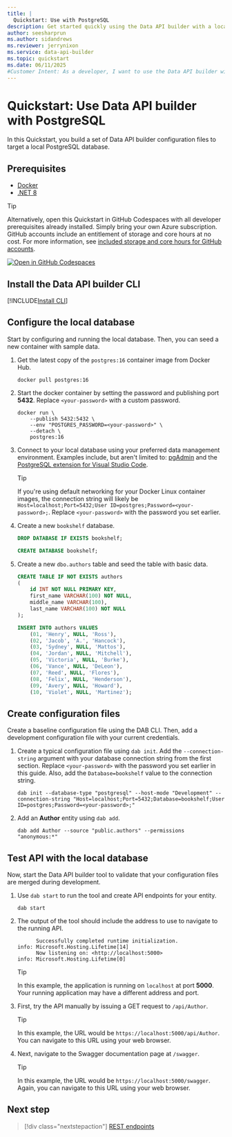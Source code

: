 ```yaml
---
title: |
  Quickstart: Use with PostgreSQL
description: Get started quickly using the Data API builder with a local Docker-hosted PostgreSQL database.
author: seesharprun
ms.author: sidandrews
ms.reviewer: jerrynixon
ms.service: data-api-builder
ms.topic: quickstart
ms.date: 06/11/2025
#Customer Intent: As a developer, I want to use the Data API builder with my local PostgreSQL database, so that I can quickly develop my API before deploying it.
---
```


# Quickstart: Use Data API builder with PostgreSQL

In this Quickstart, you build a set of Data API builder configuration files to target a local PostgreSQL database.

## Prerequisites

- [Docker](https://www.docker.com/products/docker-desktop/)
- [.NET 8](https://dotnet.microsoft.com/download/dotnet/8.0)

> [!TIP]
> Alternatively, open this Quickstart in GitHub Codespaces with all developer prerequisites already installed. Simply bring your own Azure subscription. GitHub accounts include an entitlement of storage and core hours at no cost. For more information, see [included storage and core hours for GitHub accounts](https://docs.github.com/billing/managing-billing-for-github-codespaces/about-billing-for-github-codespaces#monthly-included-storage-and-core-hours-for-personal-accounts).
>
> [![Open in GitHub Codespaces](https://img.shields.io/badge/Open-Open?style=for-the-badge&label=GitHub+Codespaces&logo=github&labelColor=0078D7&color=303030)](https://codespaces.new/azure-samples/dab-quickstart?template=true&quickstart=1)

## Install the Data API builder CLI

[!INCLUDE[Install CLI](../includes/install-cli.md)]

## Configure the local database

Start by configuring and running the local database. Then, you can seed a new container with sample data.

1. Get the latest copy of the `postgres:16` container image from Docker Hub.

    ```shell
    docker pull postgres:16
    ```

1. Start the docker container by setting the password and publishing port **5432**. Replace `<your-password>` with a custom password.

    ```shell
    docker run \
        --publish 5432:5432 \
        --env "POSTGRES_PASSWORD=<your-password>" \
        --detach \
        postgres:16
    ```

1. Connect to your local database using your preferred data management environment. Examples include, but aren't limited to: [pgAdmin](https://www.pgadmin.org/) and the [PostgreSQL extension for Visual Studio Code](https://marketplace.visualstudio.com/items?itemName=ms-ossdata.vscode-postgresql).

    > [!TIP]
    > If you're using default networking for your Docker Linux container images, the connection string will likely be `Host=localhost;Port=5432;User ID=postgres;Password=<your-password>;`. Replace `<your-password>` with the password you set earlier.

1. Create a new `bookshelf` database.

    ```sql
    DROP DATABASE IF EXISTS bookshelf;
    
    CREATE DATABASE bookshelf;
    ```

1. Create a new `dbo.authors` table and seed the table with basic data.

    ```sql
    CREATE TABLE IF NOT EXISTS authors
    (
        id INT NOT NULL PRIMARY KEY,
        first_name VARCHAR(100) NOT NULL,
        middle_name VARCHAR(100),
        last_name VARCHAR(100) NOT NULL
    );

    INSERT INTO authors VALUES
        (01, 'Henry', NULL, 'Ross'),
        (02, 'Jacob', 'A.', 'Hancock'),
        (03, 'Sydney', NULL, 'Mattos'),
        (04, 'Jordan', NULL, 'Mitchell'),
        (05, 'Victoria', NULL, 'Burke'),
        (06, 'Vance', NULL, 'DeLeon'),
        (07, 'Reed', NULL, 'Flores'),
        (08, 'Felix', NULL, 'Henderson'),
        (09, 'Avery', NULL, 'Howard'),
        (10, 'Violet', NULL, 'Martinez');
    ```

## Create configuration files

Create a baseline configuration file using the DAB CLI. Then, add a development configuration file with your current credentials.

1. Create a typical configuration file using `dab init`. Add the `--connection-string` argument with your database connection string from the first section. Replace `<your-password>` with the password you set earlier in this guide. Also, add the `Database=bookshelf` value to the connection string.

    ```dotnetcli
    dab init --database-type "postgresql" --host-mode "Development" --connection-string "Host=localhost;Port=5432;Database=bookshelf;User ID=postgres;Password=<your-password>;"
    ```

1. Add an **Author** entity using `dab add`.

    ```dotnetcli
    dab add Author --source "public.authors" --permissions "anonymous:*"
    ```

## Test API with the local database

Now, start the Data API builder tool to validate that your configuration files are merged during development.

1. Use `dab start` to run the tool and create API endpoints for your entity.

    ```dotnetcli
    dab start
    ```

1. The output of the tool should include the address to use to navigate to the running API.

    ```output
          Successfully completed runtime initialization.
    info: Microsoft.Hosting.Lifetime[14]
          Now listening on: <http://localhost:5000>
    info: Microsoft.Hosting.Lifetime[0]
    ```

    > [!TIP]
    > In this example, the application is running on `localhost` at port **5000**. Your running application may have a different address and port.

1. First, try the API manually by issuing a GET request to `/api/Author`.

    > [!TIP]
    > In this example, the URL would be `https://localhost:5000/api/Author`. You can navigate to this URL using your web browser.

1. Next, navigate to the Swagger documentation page at `/swagger`.

    > [!TIP]
    > In this example, the URL would be `https://localhost:5000/swagger`. Again, you can navigate to this URL using your web browser.

## Next step

> [!div class="nextstepaction"]
> [REST endpoints](../concept/rest.md)

